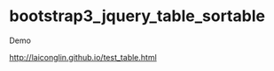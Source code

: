 bootstrap3_jquery_table_sortable
================================

Demo

http://laiconglin.github.io/test_table.html

